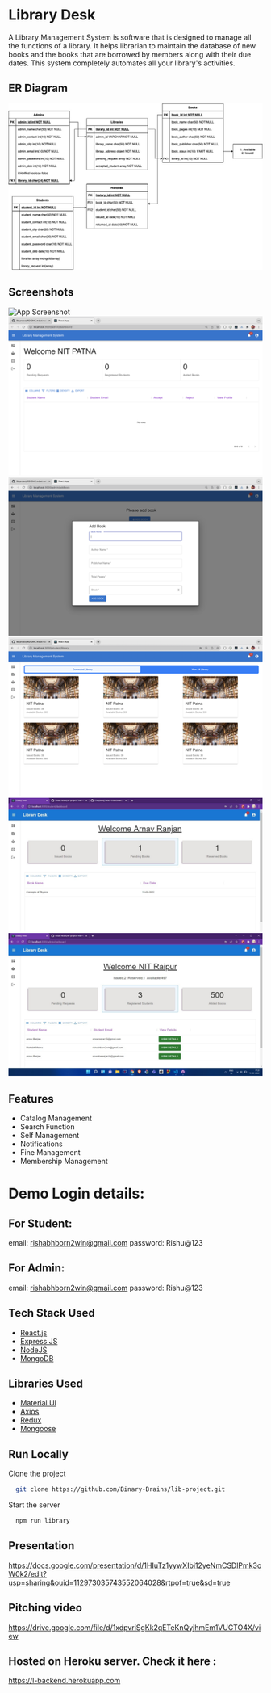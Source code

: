 
# Library Desk

A Library Management System is software that is designed to manage all the functions of a library. It helps librarian to maintain the database of new books and the books that are borrowed by members along with their due dates. This system completely automates all your library's activities.


## ER Diagram

![ER Diagram](https://github.com/Binary-Brains/lib-project/blob/main/ER_DIAGRAM.jpg)


## Screenshots

![App Screenshot](https://github.com/Binary-Brains/lib-project/blob/main/screenshots/1.png)
![App Screenshot](https://github.com/Binary-Brains/lib-project/blob/main/screenshots/2.png)
![App Screenshot](https://github.com/Binary-Brains/lib-project/blob/main/screenshots/3.png)
![App Screenshot](https://github.com/Binary-Brains/lib-project/blob/main/screenshots/4.png)
![App Screenshot](https://github.com/Binary-Brains/lib-project/blob/main/screenshots/5.jpeg)
![App Screenshot](https://github.com/Binary-Brains/lib-project/blob/main/screenshots/6.jpeg)



## Features

- Catalog Management
- Search Function
- Self Management
- Notifications
- Fine Management
- Membership Management

# Demo Login details:

## For Student:
  email: rishabhborn2win@gmail.com 
  password: Rishu@123

## For Admin:
  email: rishabhborn2win@gmail.com 
  password: Rishu@123


## Tech Stack Used

 - [React.js](https://awesomeopensource.com/project/elangosundar/awesome-README-templates)
 - [Express JS](https://github.com/matiassingers/awesome-readme)
 - [NodeJS](https://bulldogjob.com/news/449-how-to-write-a-good-readme-for-your-github-project)
 - [MongoDB](https://bulldogjob.com/news/449-how-to-write-a-good-readme-for-your-github-project)


 ## Libraries Used

 - [Material UI](https://awesomeopensource.com/project/elangosundar/awesome-README-templates)
 - [Axios](https://github.com/matiassingers/awesome-readme)
 - [Redux](https://bulldogjob.com/news/449-how-to-write-a-good-readme-for-your-github-project)
 - [Mongoose](https://bulldogjob.com/news/449-how-to-write-a-good-readme-for-your-github-project)


## Run Locally

Clone the project

```bash
  git clone https://github.com/Binary-Brains/lib-project.git
```

Start the server

```bash
  npm run library
```


## Presentation

https://docs.google.com/presentation/d/1HIuTz1yywXIbi12yeNmCSDlPmk3oW0k2/edit?usp=sharing&ouid=112973035743552064028&rtpof=true&sd=true

## Pitching video

https://drive.google.com/file/d/1xdpvriSgKk2qETeKnQyjhmEm1VUCTO4X/view

## Hosted on Heroku server. Check it here : 

https://l-backend.herokuapp.com

